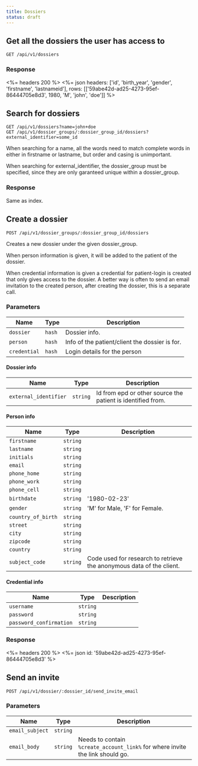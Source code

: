 ```yaml
---
title: Dossiers
status: draft
---
```


## Get all the dossiers the user has access to

    GET /api/v1/dossiers

### Response

<%= headers 200 %>
<%= json headers: ['id', 'birth_year', 'gender', 'firstname', 'lastnameid'],
         rows: [['59abe42d-ad25-4273-95ef-86444705e8d3', 1980, 'M', 'john', 'doe']]
%>


## Search for dossiers

    GET /api/v1/dossiers?name=john+doe
    GET /api/v1/dossier_groups/:dossier_group_id/dossiers?external_identifier=some_id

When searching for a name, all the words need to match complete words in either in firstname or lastname, but order and casing is unimportant.

When searching for external_identifier, the dossier_group must be specified, since they are only garanteed unique within a dossier_group.

### Response

Same as index.


## Create a dossier

    POST /api/v1/dossier_groups/:dossier_group_id/dossiers

Creates a new dossier under the given dossier_group.

When person information is given, it will be added to the patient of the dossier.

When credential information is given a credential for patient-login is created that only gives access to the dossier.
A better way is often to send an email invitation to the created person, after creating the dossier, this is a separate call.

### Parameters

Name        | Type   | Description
------------|--------|--------------
`dossier`   | `hash` | Dossier info.
`person`    | `hash` | Info of the patient/client the dossier is for.
`credential`| `hash` | Login details for the person

#### Dossier info

Name                  | Type   | Description
----------------------|--------|--------------
`external_identifier` | `string` | Id from epd or other source the patient is identified from.

#### Person info

Name               | Type     | Description
-------------------|----------|--------------
`firstname`        | `string` |
`lastname`         | `string` |
`initials`         | `string` |
`email`            | `string` |
`phone_home`       | `string` |
`phone_work`       | `string` |
`phone_cell`       | `string` |
`birthdate`        | `string` | '1980-02-23'
`gender`           | `string` | 'M' for Male, 'F' for Female.
`country_of_birth` | `string` |
`street`           | `string` |
`city`             | `string` |
`zipcode`          | `string` |
`country`          | `string` |
`subject_code`     | `string` | Code used for research to retrieve the anonymous data of the client.

#### Credential info

Name                    | Type     | Description
------------------------|----------|-----
`username`              | `string`
`password`              | `string`
`password_confirmation` | `string`

### Response

<%= headers 200 %>
<%= json id: '59abe42d-ad25-4273-95ef-86444705e8d3' %>


## Send an invite

    POST /api/v1/dossier/:dossier_id/send_invite_email

### Parameters

Name            | Type     | Description
----------------|----------|--------------
`email_subject` | `string` |
`email_body`    | `string` | Needs to contain `%create_account_link%` for where invite the link should go.
